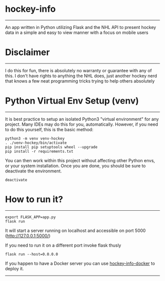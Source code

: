 # hockey-info
---
An app written in Python utilizing Flask and the NHL API to present hockey data
in a simple and easy to view manner with a focus on mobile users

# Disclaimer
---
I do this for fun, there is absolutely no warranty or guarantee with any of this.
I don't have rights to anything the NHL does, just another hockey nerd that knows
a few neat programming tricks trying to help others absolutely


# Python Virtual Env Setup (venv)
---
It is best practice to setup an isolated Python3 "virtual environment" for any
project. Many IDEs may do this for you, automatically. However, if you need to
do this yourself, this is the basic method:

    python3 -m venv venv-hockey
    . ./venv-hockey/bin/activate
    pip install pip setuptools wheel --upgrade
    pip install -r requirements.txt

You can then work within this project without affecting other Python envs, or
your system installation. Once you are done, you should be sure to deactivate
the environment.

    deactivate


# How to run it?
---
```
export FLASK_APP=app.py
flask run
```
It will start a server running on localhost and accessible on port 5000 (http://127.0.0.1:5000/)

If you need to run it on a different port invoke flask thusly

```
flask run --host=0.0.0.0
```

If you happen to have a Docker server you can use [hockey-info-docker](https://gitlab.com/dword4/hockey-info-docker) to deploy it.

---
